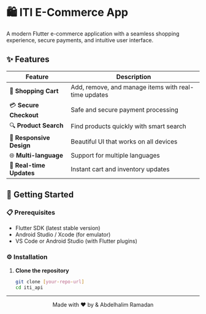 # 🛍️ ITI E-Commerce App

A modern Flutter e-commerce application with a seamless shopping experience, secure payments, and intuitive user interface.

## ✨ Features

<div align="center">

| Feature | Description |
|---------|-------------|
| 🛒 **Shopping Cart** | Add, remove, and manage items with real-time updates |
| 💳 **Secure Checkout** | Safe and secure payment processing |
| 🔍 **Product Search** | Find products quickly with smart search |
| 📱 **Responsive Design** | Beautiful UI that works on all devices |
| 🌐 **Multi-language** | Support for multiple languages |
| 🔄 **Real-time Updates** | Instant cart and inventory updates |

</div>

## 🚀 Getting Started

### 📋 Prerequisites

- Flutter SDK (latest stable version)
- Android Studio / Xcode (for emulator)
- VS Code or Android Studio (with Flutter plugins)

### ⚙️ Installation

1. **Clone the repository**
   ```bash
   git clone [your-repo-url]
   cd iti_api
---
   <div align="center">
Made with ❤️ by & Abdelhalim Ramadan
</div>